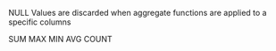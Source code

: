 
NULL Values are discarded when aggregate functions are applied to a specific columns

SUM
MAX
MIN
AVG
COUNT